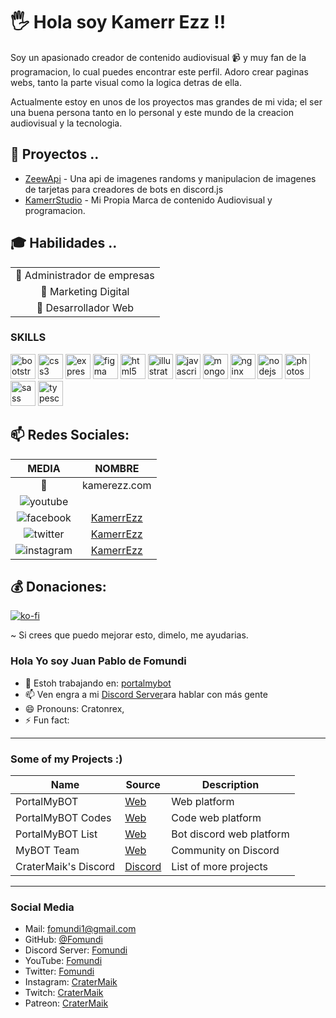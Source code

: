 # 🖐 Hola soy Kamerr Ezz !!

Soy un apasionado creador de contenido audiovisual 📹 y muy fan de la programacion, lo cual puedes encontrar este perfil. Adoro crear paginas webs, tanto la parte visual como la logica detras de ella.

Actualmente estoy en unos de los proyectos mas grandes de mi vida; el ser una buena persona tanto en lo personal y este mundo de la creacion audiovisual y la tecnologia.

## 🌱 Proyectos ..
*   [ZeewApi](https://github.com/KamerrEzz/zeewapi) - Una api de imagenes randoms y manipulacion de imagenes de tarjetas para creadores de bots en discord.js
*   [KamerrStudio]() - Mi Propia Marca de contenido Audiovisual y programacion.

## 🎓 Habilidades ..

|     	| 
|:----------------------------:	|
| 📑  Administrador de empresas 	
| 📨 Marketing Digital	|
|   💾 Desarrollador Web 	|   

### SKILLS

<p align="left"><img src="https://devicons.github.io/devicon/devicon.git/icons/bootstrap/bootstrap-plain.svg" alt="bootstrap" width="40" height="40"/> <img src="https://devicons.github.io/devicon/devicon.git/icons/css3/css3-original-wordmark.svg" alt="css3" width="40" height="40"/> <img src="https://devicons.github.io/devicon/devicon.git/icons/express/express-original-wordmark.svg" alt="express" width="40" height="40"/> <img src="https://www.vectorlogo.zone/logos/figma/figma-icon.svg" alt="figma" width="40" height="40"/> <img src="https://devicons.github.io/devicon/devicon.git/icons/html5/html5-original-wordmark.svg" alt="html5" width="40" height="40"/> <img src="https://www.vectorlogo.zone/logos/adobe_illustrator/adobe_illustrator-icon.svg" alt="illustrator" width="40" height="40"/> <img src="https://devicons.github.io/devicon/devicon.git/icons/javascript/javascript-original.svg" alt="javascript" width="40" height="40"/> <img src="https://devicons.github.io/devicon/devicon.git/icons/mongodb/mongodb-original-wordmark.svg" alt="mongodb" width="40" height="40"/> <img src="https://devicons.github.io/devicon/devicon.git/icons/nginx/nginx-original.svg" alt="nginx" width="40" height="40"/> <img src="https://devicons.github.io/devicon/devicon.git/icons/nodejs/nodejs-original-wordmark.svg" alt="nodejs" width="40" height="40"/> <img src="https://devicons.github.io/devicon/devicon.git/icons/photoshop/photoshop-plain.svg" alt="photoshop" width="40" height="40"/> <img src="https://devicons.github.io/devicon/devicon.git/icons/sass/sass-original.svg" alt="sass" width="40" height="40"/> <img src="https://devicons.github.io/devicon/devicon.git/icons/typescript/typescript-original.svg" alt="typescript" width="40" height="40"/></p>

## 📫  Redes Sociales: 


|              MEDIA             	|       NOMBRE       	|
|:----------------------------:	|:-------------------:	|
| 📧  	| kamerezz.com	|
| ![youtube](https://i.imgur.com/v76ZdvR.png) 	|
| ![facebook](https://i.imgur.com/jGWS6Ep.png) 	| [KamerrEzz](https://www.facebook.com/KamerrEzz)	|
| ![twitter](https://i.imgur.com/HeZ0zJn.png) 	| [KamerrEzz](https://twitter.com/KamerrEzz/)	|
| ![instagram](https://i.imgur.com/tu01NLm.png) 	| [KamerrEzz](https://www.instagram.com/KamerrEzz/)	|

## 💰 Donaciones:

[![ko-fi](https://www.ko-fi.com/img/githubbutton_sm.svg)](https://ko-fi.com/W7W3YEOZ)

~ Si crees que puedo mejorar esto, dimelo, me ayudarias.


### Hola Yo soy Juan Pablo de Fomundi

- 🔭 Estoh trabajando en: [portalmybot](https://portalmybot.com)
- 📫 Ven engra a mi [Discord Server](https://portalmybot.com/discord)ara hablar con más gente
- 😄 Pronouns: Cratonrex, 
- ⚡ Fun fact: 
---

### Some of my Projects :)

Name | Source | Description
--- | --- | ---
PortalMyBOT | [Web](https://portalmybot.com) | Web platform
PortalMyBOT Codes | [Web](https://portalmybot.com/codes) | Code web platform
PortalMyBOT List | [Web](https://portalmybot.com/mybotlist) | Bot discord web platform
MyBOT Team | [Web](https://portalmybot.com/team) | Community on Discord
CraterMaik's Discord | [Discord](https://discord.gg/Y8ePQ6z) | List of more projects

---

### Social Media

- Mail: fomundi1@gmail.com
- GitHub: [@Fomundi](https://github.com/fomundi)
- Discord Server: [Fomundi](https://portalmybot.com/discord)
- YouTube: [Fomundi](https://youtube.com/cratermaik)
- Twitter: [Fomundi](https://twitter.com/fomundi1)
- Instagram: [CraterMaik](https://instagram.com/crater.maik)
- Twitch: [CraterMaik](https://www.twitch.tv/cratermaik)
- Patreon: [CraterMaik](https://www.patreon.com/cratermaik)

